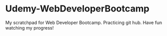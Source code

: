 # Udemy-WebDeveloperBootcamp
My scratchpad for Web Developer Bootcamp. 
Practicing git hub.
Have fun watching my progress!
